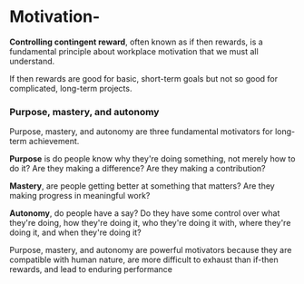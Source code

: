 # Motivation-

**Controlling contingent reward**, often known as if then rewards, is a fundamental principle about workplace motivation that we must all understand.


If then rewards are good for basic, short-term goals but not so good for complicated, long-term projects.

### Purpose, mastery, and autonomy 

Purpose, mastery, and autonomy are three fundamental motivators for long-term achievement. 

**Purpose** is do people know why they're doing something, not merely how to do it? Are they making a difference? Are they making a contribution? 

**Mastery**, are people getting better at something that matters? Are they making progress in meaningful work? 

**Autonomy**, do people have a say? Do they have some control over what they're doing, how they're doing it, who they're doing it with, where they're doing it, and when they're doing it?

Purpose, mastery, and autonomy are powerful motivators because they are compatible with human nature, are more difficult to exhaust than if-then rewards, and lead to enduring performance

